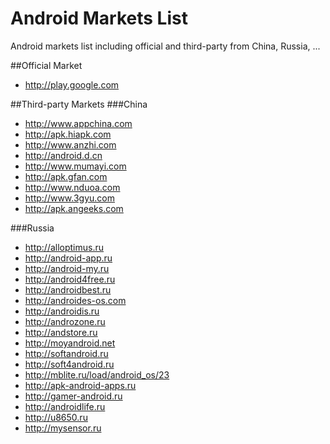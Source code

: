 Android Markets List
====================

Android markets list including official and third-party from China, Russia, ...

##Official Market
* http://play.google.com

##Third-party Markets
###China
* http://www.appchina.com
* http://apk.hiapk.com
* http://www.anzhi.com
* http://android.d.cn
* http://www.mumayi.com
* http://apk.gfan.com
* http://www.nduoa.com
* http://www.3gyu.com
* http://apk.angeeks.com

###Russia
* http://alloptimus.ru
* http://android-app.ru
* http://android-my.ru
* http://android4free.ru
* http://androidbest.ru
* http://androides-os.com
* http://androidis.ru
* http://androzone.ru
* http://andstore.ru
* http://moyandroid.net
* http://softandroid.ru
* http://soft4android.ru
* http://mblite.ru/load/android_os/23                         
* http://apk-android-apps.ru                        
* http://gamer-android.ru                        
* http://androidlife.ru                        
* http://u8650.ru                    
* http://mysensor.ru
